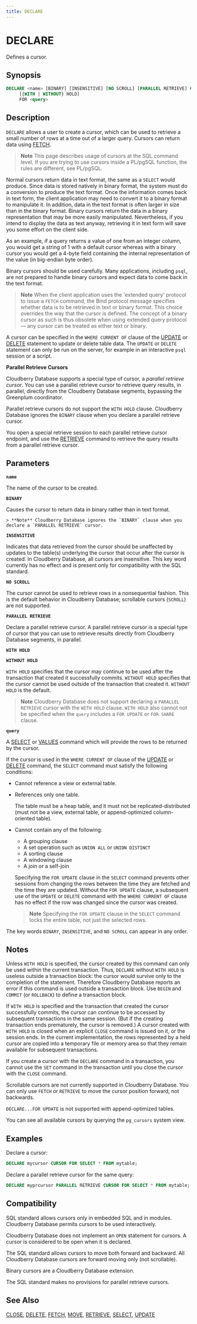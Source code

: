 ```yaml
---
title: DECLARE
---
```


# DECLARE

Defines a cursor.

## Synopsis

```sql
DECLARE <name> [BINARY] [INSENSITIVE] [NO SCROLL] [PARALLEL RETRIEVE] CURSOR 
     [{WITH | WITHOUT} HOLD] 
     FOR <query>
```

## Description

`DECLARE` allows a user to create a cursor, which can be used to retrieve a small number of rows at a time out of a larger query. Cursors can return data using [FETCH](/docs/sql-stmts/sql-stmt-fetch.md).

> **Note** This page describes usage of cursors at the SQL command level. If you are trying to use cursors inside a PL/pgSQL function, the rules are different, see PL/pgSQL.

Normal cursors return data in text format, the same as a `SELECT` would produce. Since data is stored natively in binary format, the system must do a conversion to produce the text format. Once the information comes back in text form, the client application may need to convert it to a binary format to manipulate it. In addition, data in the text format is often larger in size than in the binary format. Binary cursors return the data in a binary representation that may be more easily manipulated. Nevertheless, if you intend to display the data as text anyway, retrieving it in text form will save you some effort on the client side.

As an example, if a query returns a value of one from an integer column, you would get a string of 1 with a default cursor whereas with a binary cursor you would get a 4-byte field containing the internal representation of the value (in big-endian byte order).

Binary cursors should be used carefully. Many applications, including `psql`, are not prepared to handle binary cursors and expect data to come back in the text format.

> **Note** When the client application uses the 'extended query' protocol to issue a `FETCH` command, the Bind protocol message specifies whether data is to be retrieved in text or binary format. This choice overrides the way that the cursor is defined. The concept of a binary cursor as such is thus obsolete when using extended query protocol — any cursor can be treated as either text or binary.

A cursor can be specified in the `WHERE CURRENT OF` clause of the [UPDATE](/docs/sql-stmts/sql-stmt-update.md) or [DELETE](/docs/sql-stmts/sql-stmt-delete.md) statement to update or delete table data. The `UPDATE` or `DELETE` statement can only be run on the server, for example in an interactive `psql` session or a script.

**Parallel Retrieve Cursors**

Cloudberry Database supports a special type of cursor, a *parallel retrieve cursor*. You can use a parallel retrieve cursor to retrieve query results, in parallel, directly from the Cloudberry Database segments, bypassing the Greenplum coordinator.

Parallel retrieve cursors do not support the `WITH HOLD` clause. Cloudberry Database ignores the `BINARY` clause when you declare a parallel retrieve cursor.

You open a special retrieve session to each parallel retrieve cursor endpoint, and use the [RETRIEVE](/docs/sql-stmts/sql-stmt-retrieve.md) command to retrieve the query results from a parallel retrieve cursor.

## Parameters

**`name`**

The name of the cursor to be created.

**`BINARY`**

Causes the cursor to return data in binary rather than in text format.

    > **Note** Cloudberry Database ignores the `BINARY` clause when you declare a `PARALLEL RETRIEVE` cursor.

**`INSENSITIVE`**

Indicates that data retrieved from the cursor should be unaffected by updates to the table(s) underlying the cursor that occur after the cursor is created. In Cloudberry Database, all cursors are insensitive. This key word currently has no effect and is present only for compatibility with the SQL standard.

**`NO SCROLL`**

The cursor cannot be used to retrieve rows in a nonsequential fashion. This is the default behavior in Cloudberry Database; scrollable cursors (`SCROLL`) are not supported.

**`PARALLEL RETRIEVE`**

Declare a parallel retrieve cursor. A parallel retrieve cursor is a special type of cursor that you can use to retrieve results directly from Cloudberry Database segments, in parallel.

**`WITH HOLD`**

**`WITHOUT HOLD`**

`WITH HOLD` specifies that the cursor may continue to be used after the transaction that created it successfully commits. `WITHOUT HOLD` specifies that the cursor cannot be used outside of the transaction that created it. `WITHOUT HOLD` is the default.

> **Note** Cloudberry Database does not support declaring a `PARALLEL RETRIEVE` cursor with the `WITH HOLD` clause. `WITH HOLD` also cannot not be specified when the `query` includes a `FOR UPDATE` or `FOR SHARE` clause.

**`query`**

A [SELECT](/docs/sql-stmts/sql-stmt-select.md) or [VALUES](/docs/sql-stmts/sql-stmt-values.md) command which will provide the rows to be returned by the cursor.

If the cursor is used in the `WHERE CURRENT OF` clause of the [UPDATE](/docs/sql-stmts/sql-stmt-update.md) or [DELETE](/docs/sql-stmts/sql-stmt-delete.md) command, the `SELECT` command must satisfy the following conditions:

-  Cannot reference a view or external table.
-  References only one table.
    
    The table must be a heap table, and it must not be replicated-distributed (must not be a view, external table, or append-optimized column-oriented table).

-  Cannot contain any of the following:
    -  A grouping clause
    -  A set operation such as `UNION ALL` or `UNION DISTINCT`
    -  A sorting clause
    -  A windowing clause
    -  A join or a self-join

    Specifying the `FOR UPDATE` clause in the `SELECT` command prevents other sessions from changing the rows between the time they are fetched and the time they are updated. Without the `FOR UPDATE` clause, a subsequent use of the `UPDATE` or `DELETE` command with the `WHERE CURRENT OF` clause has no effect if the row was changed since the cursor was created.

    > **Note** Specifying the `FOR UPDATE` clause in the `SELECT` command locks the entire table, not just the selected rows.

The key words `BINARY`, `INSENSITIVE`, and `NO SCROLL` can appear in any order.

## Notes

Unless `WITH HOLD` is specified, the cursor created by this command can only be used within the current transaction. Thus, `DECLARE` without `WITH HOLD` is useless outside a transaction block: the cursor would survive only to the completion of the statement. Therefore Cloudberry Database reports an error if this command is used outside a transaction block. Use `BEGIN` and `COMMIT` (or `ROLLBACK`) to define a transaction block.

If `WITH HOLD` is specified and the transaction that created the cursor successfully commits, the cursor can continue to be accessed by subsequent transactions in the same session. (But if the creating transaction ends prematurely, the cursor is removed.) A cursor created with `WITH HOLD` is closed when an explicit `CLOSE` command is issued on it, or the session ends. In the current implementation, the rows represented by a held cursor are copied into a temporary file or memory area so that they remain available for subsequent transactions.

If you create a cursor with the `DECLARE` command in a transaction, you cannot use the `SET` command in the transaction until you close the cursor with the `CLOSE` command.

Scrollable cursors are not currently supported in Cloudberry Database. You can only use `FETCH` or `RETRIEVE` to move the cursor position forward, not backwards.

`DECLARE...FOR UPDATE` is not supported with append-optimized tables.

You can see all available cursors by querying the `pg_cursors` system view.

## Examples

Declare a cursor:

```sql
DECLARE mycursor CURSOR FOR SELECT * FROM mytable;
```

Declare a parallel retrieve cursor for the same query:

```sql
DECLARE myprcursor PARALLEL RETRIEVE CURSOR FOR SELECT * FROM mytable;
```

## Compatibility

SQL standard allows cursors only in embedded SQL and in modules. Cloudberry Database permits cursors to be used interactively.

Cloudberry Database does not implement an `OPEN` statement for cursors. A cursor is considered to be open when it is declared.

The SQL standard allows cursors to move both forward and backward. All Cloudberry Database cursors are forward moving only (not scrollable).

Binary cursors are a Cloudberry Database extension.

The SQL standard makes no provisions for parallel retrieve cursors.

## See Also

[CLOSE](/docs/sql-stmts/sql-stmt-close.md), [DELETE](/docs/sql-stmts/sql-stmt-delete.md), [FETCH](/docs/sql-stmts/sql-stmt-fetch.md), [MOVE](/docs/sql-stmts/sql-stmt-move.md), [RETRIEVE](/docs/sql-stmts/sql-stmt-retrieve.md), [SELECT](/docs/sql-stmts/sql-stmt-select.md), [UPDATE](/docs/sql-stmts/sql-stmt-update.md)
